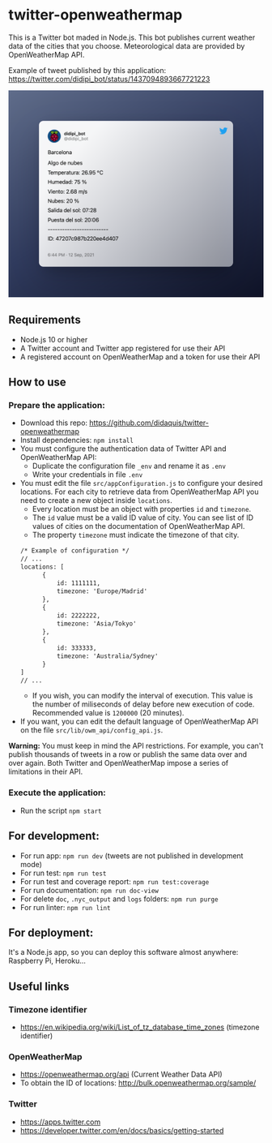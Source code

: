 # twitter-openweathermap

This is a Twitter bot maded in Node.js. This bot publishes current weather data of the cities that you choose. Meteorological data are provided by OpenWeatherMap API. 

Example of tweet published by this application: https://twitter.com/didipi_bot/status/1437094893667721223

![Example of tweet published](./docs_assets/example_of_tweet.png)

## Requirements
* Node.js 10 or higher
* A Twitter account and Twitter app registered for use their API
* A registered account on OpenWeatherMap and a token for use their API


## How to use

### Prepare the application:
* Download this repo: https://github.com/didaquis/twitter-openweathermap
* Install dependencies: `npm install`
* You must configure the authentication data of Twitter API and OpenWeatherMap API:
  * Duplicate the configuration file `_env` and rename it as `.env`
  * Write your credentials in file `.env`
* You must edit the file `src/appConfiguration.js` to configure your desired locations. For each city to retrieve data from OpenWeatherMap API you need to create a new object inside `locations`. 
  * Every location must be an object with properties `id` and `timezone`. 
  * The `id` value must be a valid ID value of city. You can see list of ID values of cities on the documentation of OpenWeatherMap API. 
  * The property `timezone` must indicate the timezone of that city.
  ```
  /* Example of configuration */
  // ...
  locations: [
		{
			id: 1111111,
			timezone: 'Europe/Madrid'
		},
		{
			id: 2222222,
			timezone: 'Asia/Tokyo'
		},
		{
			id: 333333,
			timezone: 'Australia/Sydney'
		}
  ]
  // ...
  ```
  * If you wish, you can modify the interval of execution. This value is the number of miliseconds of delay before new execution of code. Recommended value is `1200000` (20 minutes).
* If you want, you can edit the default language of OpenWeatherMap API on the file `src/lib/owm_api/config_api.js`. 

**Warning:** You must keep in mind the API restrictions. For example, you can't publish thousands of tweets in a row or publish the same data over and over again. Both Twitter and OpenWeatherMap impose a series of limitations in their API.

### Execute the application:
* Run the script `npm start`


## For development:
* For run app: `npm run dev` (tweets are not published in development mode)
* For run test: `npm run test`
* For run test and coverage report: `npm run test:coverage`
* For run documentation: `npm run doc-view`
* For delete `doc`, `.nyc_output` and `logs` folders: `npm run purge`
* For run linter: `npm run lint`


## For deployment:
It's a Node.js app, so you can deploy this software almost anywhere: Raspberry Pi, Heroku...


## Useful links

### Timezone identifier
* https://en.wikipedia.org/wiki/List_of_tz_database_time_zones (timezone identifier)

### OpenWeatherMap
* https://openweathermap.org/api (Current Weather Data API)
* To obtain the ID of locations: http://bulk.openweathermap.org/sample/

### Twitter 
* https://apps.twitter.com 
* https://developer.twitter.com/en/docs/basics/getting-started

